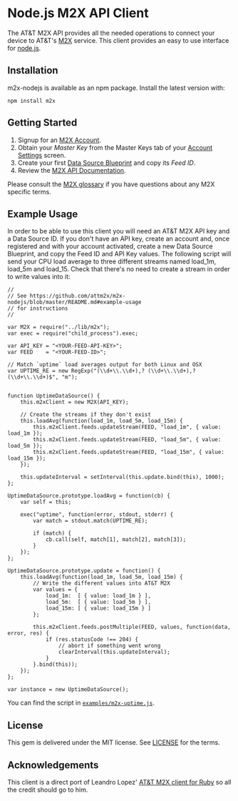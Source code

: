 Node.js M2X API Client
======================

The AT&T M2X API provides all the needed operations to connect your device to AT&T's [M2X](http://m2x.att.com) service. 
This client provides an easy to use interface for [node.js](http://nodejs.org/).


## Installation

m2x-nodejs is available as an npm package. Install the latest version with:

    npm install m2x


## Getting Started

1. Signup for an [M2X Account](https://m2x.att.com/signup).
2. Obtain your _Master Key_ from the Master Keys tab of your [Account Settings](https://m2x.att.com/account) screen.
3. Create your first [Data Source Blueprint](https://m2x.att.com/blueprints) and copy its _Feed ID_.
4. Review the [M2X API Documentation](https://m2x.att.com/developer/documentation/overview).

Please consult the [M2X glossary](https://m2x.att.com/developer/documentation/glossary) if you have questions about any M2X specific terms.


## Example Usage

In order to be able to use this client you will need an AT&T M2X API key and a Data Source ID. If you don't have an API key, create an account and, once registered and with your account activated, create a new Data Source Blueprint, and copy the Feed ID and API Key values. The following script will send your CPU load average to three different streams named load_1m, load_5m and load_15. Check that there's no need to create a stream in order to write values into it:

    //
    // See https://github.com/attm2x/m2x-nodejs/blob/master/README.md#example-usage
    // for instructions
    //
    
    var M2X = require("../lib/m2x");
    var exec = require("child_process").exec;
    
    var API_KEY = "<YOUR-FEED-API-KEY>";
    var FEED    = "<YOUR-FEED-ID>";
    
    // Match `uptime` load averages output for both Linux and OSX
    var UPTIME_RE = new RegExp("(\\d+\\.\\d+),? (\\d+\\.\\d+),? (\\d+\\.\\d+)$", "m");
    
    
    function UptimeDataSource() {
        this.m2xClient = new M2X(API_KEY);
    
        // Create the streams if they don't exist
        this.loadAvg(function(load_1m, load_5m, load_15m) {
            this.m2xClient.feeds.updateStream(FEED, "load_1m", { value: load_1m });
            this.m2xClient.feeds.updateStream(FEED, "load_5m", { value: load_5m });
            this.m2xClient.feeds.updateStream(FEED, "load_15m", { value: load_15m });
        });
    
        this.updateInterval = setInterval(this.update.bind(this), 1000);
    };
    
    UptimeDataSource.prototype.loadAvg = function(cb) {
        var self = this;
    
        exec("uptime", function(error, stdout, stderr) {
            var match = stdout.match(UPTIME_RE);
    
            if (match) {
                cb.call(self, match[1], match[2], match[3]);
            }
        });
    };
    
    UptimeDataSource.prototype.update = function() {
        this.loadAvg(function(load_1m, load_5m, load_15m) {
            // Write the different values into AT&T M2X
            var values = {
                load_1m:  [ { value: load_1m } ],
                load_5m:  [ { value: load_5m } ],
                load_15m: [ { value: load_15m } ]
            };
    
            this.m2xClient.feeds.postMultiple(FEED, values, function(data, error, res) {
                if (res.statusCode !== 204) {
                    // abort if something went wrong
                    clearInterval(this.updateInterval);
                }
            }.bind(this));
        });
    };
    
    var instance = new UptimeDataSource();

You can find the script in [`examples/m2x-uptime.js`](examples/m2x-uptime.js).


## License

This gem is delivered under the MIT license. See [LICENSE](LICENSE) for the terms.


## Acknowledgements

This client is a direct port of Leandro Lopez' [AT&T M2X client for Ruby](https://github.com/attm2x/m2x-ruby) so all the credit should go to him.